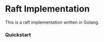 # Raft Implementation

This is a raft implementation written in Golang.

### Quickstart

```go



```



